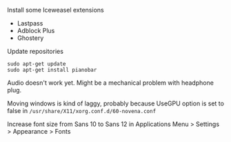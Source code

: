 Install some Iceweasel extensions

* Lastpass
* Adblock Plus
* Ghostery

Update repositories

    sudo apt-get update
    sudo apt-get install pianobar

Audio doesn't work yet. Might be a mechanical problem with headphone plug.

Moving windows is kind of laggy, probably because UseGPU option is set to false in `/usr/share/X11/xorg.conf.d/60-novena.conf`

Increase font size from Sans 10 to Sans 12 in Applications Menu > Settings > Appearance > Fonts
